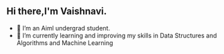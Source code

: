 ## Hi there,I'm Vaishnavi.
- 🔭 I’m an Aiml undergrad student.
- 🌱 I’m currently learning and improving my skills in Data Structures and Algorithms and Machine Learning

<!--
**VT2005/VT2005** is a ✨ _special_ ✨ repository because its `README.md` (this file) appears on your GitHub profile.

Here are some ideas to get you started:

- 🔭 I’m currently working on ...

- 👯 I’m looking to collaborate on ...
- 🤔 I’m looking for help with ...
- 💬 Ask me about ...
- 📫 How to reach me: ...
- 😄 Pronouns: ...
- ⚡ Fun fact: ...
-->
